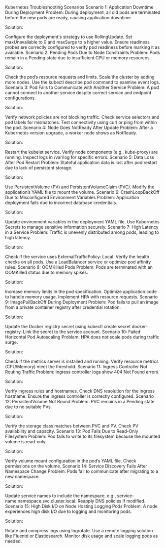 Kubernetes Troubleshooting Scenarios
Scenario 1: Application Downtime During Deployment
Problem: During deployment, all old pods are terminated before the new pods are ready, causing application downtime.

Solution:

Configure the deployment's strategy to use RollingUpdate.
Set maxUnavailable to 0 and maxSurge to a higher value.
Ensure readiness probes are correctly configured to verify pod readiness before marking it as available.
Scenario 2: Pending Pods Due to Node Constraints
Problem: Pods remain in a Pending state due to insufficient CPU or memory resources.

Solution:

Check the pod’s resource requests and limits.
Scale the cluster by adding more nodes.
Use the kubectl describe pod command to examine event logs.
Scenario 3: Pod Fails to Communicate with Another Service
Problem: A pod cannot connect to another service despite correct service and endpoint configurations.

Solution:

Verify network policies are not blocking traffic.
Check service selectors and pod labels for mismatches.
Test connectivity using curl or ping from within the pod.
Scenario 4: Node Goes NotReady After Update
Problem: After a Kubernetes version upgrade, a worker node shows as NotReady.

Solution:

Restart the kubelet service.
Verify node components (e.g., kube-proxy) are running.
Inspect logs in /var/log for specific errors.
Scenario 5: Data Loss After Pod Restart
Problem: Stateful application data is lost after pod restart due to lack of persistent storage.

Solution:

Use PersistentVolume (PV) and PersistentVolumeClaim (PVC).
Modify the application’s YAML file to mount the volume.
Scenario 6: CrashLoopBackOff Due to Misconfigured Environment Variables
Problem: Application deployment fails due to incorrect database credentials.

Solution:

Update environment variables in the deployment YAML file.
Use Kubernetes Secrets to manage sensitive information securely.
Scenario 7: High Latency in a Service
Problem: Traffic is unevenly distributed among pods, leading to high latency.

Solution:

Check if the service uses ExternalTrafficPolicy: Local.
Verify the health checks on all pods.
Use a LoadBalancer service or optimize pod affinity rules.
Scenario 8: OOMKilled Pods
Problem: Pods are terminated with an OOMKilled status due to memory spikes.

Solution:

Increase memory limits in the pod specification.
Optimize application code to handle memory usage.
Implement HPA with resource requests.
Scenario 9: ImagePullBackOff During Deployment
Problem: Pod fails to pull an image from a private container registry after credential rotation.

Solution:

Update the Docker registry secret using kubectl create secret docker-registry.
Link the secret to the service account.
Scenario 10: Failed Horizontal Pod Autoscaling
Problem: HPA does not scale pods during traffic surge.

Solution:

Check if the metrics server is installed and running.
Verify resource metrics (CPU/Memory) meet the threshold.
Scenario 11: Ingress Controller Not Routing Traffic
Problem: Ingress controller logs show 404 Not Found errors.

Solution:

Verify ingress rules and hostnames.
Check DNS resolution for the ingress hostname.
Ensure the ingress controller is correctly configured.
Scenario 12: PersistentVolume Not Bound
Problem: PVC remains in a Pending state due to no suitable PVs.

Solution:

Verify the storage class matches between PVC and PV.
Check PV availability and capacity.
Scenario 13: Pod Fails Due to Read-Only Filesystem
Problem: Pod fails to write to its filesystem because the mounted volume is read-only.

Solution:

Verify volume mount configuration in the pod’s YAML file.
Check permissions on the volume.
Scenario 14: Service Discovery Fails After Namespace Change
Problem: Pods fail to communicate after migrating to a new namespace.

Solution:

Update service names to include the namespace, e.g., service-name.namespace.svc.cluster.local.
Reapply DNS policies if modified.
Scenario 15: High Disk I/O on Node Hosting Logging Pods
Problem: A node experiences high disk I/O due to logging and monitoring pods.

Solution:

Rotate and compress logs using logrotate.
Use a remote logging solution like Fluentd or Elasticsearch.
Monitor disk usage and scale logging pods as needed.
